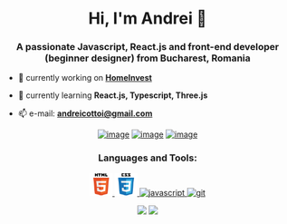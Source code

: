 <h1 align="center">Hi, I'm Andrei 👋</h1>
<h3 align="center">A passionate Javascript, React.js and front-end developer (beginner designer) from Bucharest, Romania</h3>

- 🔭 currently working on **[HomeInvest](https://homeinvest-ff755.web.app/)**

- 🌱 currently learning **React.js, Typescript, Three.js**

- 📫 e-mail: **andreicottoi@gmail.com**

<div align="center">

[![image](https://img.shields.io/badge/LinkedIn-0077B5?style=for-the-badge&logo=linkedin&logoColor=white)](https://www.linkedin.com/in/andreicotoi/)
[![image](https://img.shields.io/badge/Instagram-E4405F?style=for-the-badge&logo=instagram&logoColor=white)](https://www.instagram.com/andreicotoi/)
[![image](https://img.shields.io/badge/Gmail-D14836?style=for-the-badge&logo=gmail&logoColor=white)](mailto:andreicottoi@gmail.com)
  
</div>

<h3 align="center">Languages and Tools:</h3>

<p align="center"> 
  <a href="https://www.w3.org/html/" target="_blank"> 
    <img src="https://raw.githubusercontent.com/devicons/devicon/master/icons/html5/html5-original-wordmark.svg" alt="html5" width="40" height="40"/> 
  </a>
  <a href="https://www.w3schools.com/css/" target="_blank"> 
    <img src="https://raw.githubusercontent.com/devicons/devicon/master/icons/css3/css3-original-wordmark.svg" alt="css3" width="40" height="40"/> 
  </a> 
  <a href="https://developer.mozilla.org/en-US/docs/Web/JavaScript" target="_blank"> 
    <img src="https://upload.wikimedia.org/wikipedia/commons/b/ba/Javascript_badge.svg" alt="javascript" width="40" height="40"/> 
  </a> 
  <a href="https://git-scm.com/" target="_blank"> 
    <img src="https://www.vectorlogo.zone/logos/git-scm/git-scm-icon.svg" alt="git" width="40" height="40"/> 
  </a>
</p>

<p align= "center">
  <img height= "150" src="https://github-readme-stats.vercel.app/api?username=BrantLauro&theme=react&show_icons=true&include_all_commits=true" />
  <img height= "150" src="https://github-readme-stats.vercel.app/api/top-langs/?username=BrantLauro&theme=react&layout=compact" />
</p>
